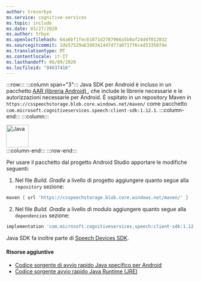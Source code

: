 ```yaml
---
author: trevorbye
ms.service: cognitive-services
ms.topic: include
ms.date: 03/27/2020
ms.author: trbye
ms.openlocfilehash: 64a6bf1fec61871d2787966a5b0af24d4f012032
ms.sourcegitcommit: 1de57529ab349341447d77a0717f6ced5335074e
ms.translationtype: MT
ms.contentlocale: it-IT
ms.lasthandoff: 06/09/2020
ms.locfileid: "84637416"
---
```

:::row:::
    :::column span="3":::
        Java SDK per Android è incluso in un pacchetto <a href="https://developer.android.com/studio/projects/android-library" target="_blank">AAR (libreria Android) <span class="docon docon-navigate-external x-hidden-focus"></span> </a>, che include le librerie necessarie e le autorizzazioni necessarie per Android. È ospitato in un repository Maven in `https://csspeechstorage.blob.core.windows.net/maven/` come pacchetto `com.microsoft.cognitiveservices.speech:client-sdk:1.12.1`.
    :::column-end:::
    :::column:::
        <br>
        <div class="icon is-large">
            <img alt="Java" src="https://docs.microsoft.com/media/logos/logo_java.svg" width="60px">
        </div>
    :::column-end:::
:::row-end:::

Per usare il pacchetto dal progetto Android Studio apportare le modifiche seguenti:

1. Nel file *Build. Gradle* a livello di progetto aggiungere quanto segue alla `repository` sezione:
  ```gradle
  maven { url 'https://csspeechstorage.blob.core.windows.net/maven/' }
  ```

2. Nel file *Build. Gradle* a livello di modulo aggiungere quanto segue alla `dependencies` sezione:
  ```gradle
  implementation 'com.microsoft.cognitiveservices.speech:client-sdk:1.12.1'
  ```

Java SDK fa inoltre parte di [Speech Devices SDK](../speech-devices-sdk.md).

#### <a name="additional-resources"></a>Risorse aggiuntive

- <a href="https://github.com/Azure-Samples/cognitive-services-speech-sdk/tree/master/quickstart/java/android" target="_blank">Codice sorgente di avvio rapido Java specifico per Android<span class="docon docon-navigate-external x-hidden-focus"></span></a>
- <a href="https://github.com/Azure-Samples/cognitive-services-speech-sdk/tree/master/quickstart/java/jre" target="_blank">Codice sorgente avvio rapido Java Runtime (JRE)<span class="docon docon-navigate-external x-hidden-focus"></span></a>